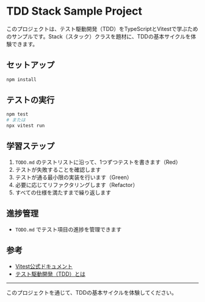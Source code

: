 # TDD Stack Sample Project

このプロジェクトは、テスト駆動開発（TDD）をTypeScriptとVitestで学ぶためのサンプルです。Stack（スタック）クラスを題材に、TDDの基本サイクルを体験できます。

## セットアップ

```sh
npm install
```

## テストの実行

```sh
npm test
# または
npx vitest run
```

## 学習ステップ

1. `TODO.md` のテストリストに沿って、1つずつテストを書きます（Red）
2. テストが失敗することを確認します
3. テストが通る最小限の実装を行います（Green）
4. 必要に応じてリファクタリングします（Refactor）
5. すべての仕様を満たすまで繰り返します

## 進捗管理

- `TODO.md` でテスト項目の進捗を管理できます

## 参考

- [Vitest公式ドキュメント](https://vitest.dev/)
- [テスト駆動開発（TDD）とは](https://ja.wikipedia.org/wiki/テスト駆動開発)

---

このプロジェクトを通じて、TDDの基本サイクルを体験してください。
